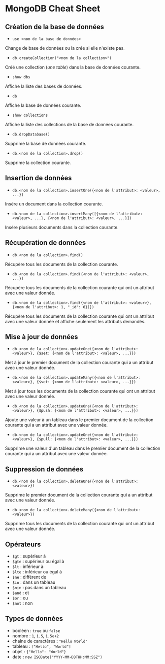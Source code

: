 # MongoDB Cheat Sheet

## Création de la base de données

- `use <nom de la base de données>`

Change de base de données ou la crée si elle n'existe pas.

- `db.createCollection("<nom de la collection>")`

Créé une collection (*une table*) dans la base de données courante.

- `show dbs`

Affiche la liste des bases de données.

- `db`

Affiche la base de données courante.

- `show collections`

Affiche la liste des collections de la base de données courante.

- `db.dropDatabase()`

Supprime la base de données courante.

- `db.<nom de la collection>.drop()`

Supprime la collection courante.

## Insertion de données

- `db.<nom de la collection>.insertOne({<nom de l'attribut>: <valeur>, ...})`

Insère un document dans la collection courante.

- `db.<nom de la collection>.insertMany([{<nom de l'attribut>: <valeur>, ...}, {<nom de l'attribut>: <valeur>, ...}])`

Insère plusieurs documents dans la collection courante.

## Récupération de données

- `db.<nom de la collection>.find()`

Récupère tous les documents de la collection courante.

- `db.<nom de la collection>.find({<nom de l'attribut>: <valeur>, ...})`

Récupère tous les documents de la collection courante qui ont un attribut avec une valeur donnée.

- `db.<nom de la collection>.find({<nom de l'attribut>: <valeur>}, {<nom de l'attribut>: 1, "_id": 0})})`

Récupère tous les documents de la collection courante qui ont un attribut avec une valeur donnée et affiche seulement les attributs demandés.

## Mise à jour de données

- `db.<nom de la collection>.updateOne({<nom de l'attribut>: <valeur>}, {$set: {<nom de l'attribut>: <valeur>, ...}})`

Met à jour le premier document de la collection courante qui a un attribut avec une valeur donnée.

- `db.<nom de la collection>.updateMany({<nom de l'attribut>: <valeur>}, {$set: {<nom de l'attribut>: <valeur>, ...}})`

Met à jour tous les documents de la collection courante qui ont un attribut avec une valeur donnée.

- `db.<nom de la collection>.updateOne({<nom de l'attribut>: <valeur>}, {$push: {<nom de l'attribut>: <valeur>, ...}})`

Ajoute une valeur à un tableau dans le premier document de la collection courante qui a un attribut avec une valeur donnée.

- `db.<nom de la collection>.updateOne({<nom de l'attribut>: <valeur>}, {$pull: {<nom de l'attribut>: <valeur>, ...}})`

Supprime une valeur d'un tableau dans le premier document de la collection courante qui a un attribut avec une valeur donnée.

## Suppression de données

- `db.<nom de la collection>.deleteOne({<nom de l'attribut>: <valeur>})`

Supprime le premier document de la collection courante qui a un attribut avec une valeur donnée.

- `db.<nom de la collection>.deleteMany({<nom de l'attribut>: <valeur>})`

Supprime tous les documents de la collection courante qui ont un attribut avec une valeur donnée.

## Opérateurs

- `$gt` : supérieur à
- `$gte` : supérieur ou égal à
- `$lt` : inférieur à
- `$lte` : inférieur ou égal à
- `$ne` : différent de
- `$in` : dans un tableau
- `$nin` : pas dans un tableau
- `$and` : et
- `$or` : ou
- `$not` : non

## Types de données

- booléen : `true` ou `false`
- nombre : `1`, `1.5`, `1.5e+2`
- chaîne de caractères : `"Hello World"`
- tableau : `["Hello", "World"]`
- objet : `{"Hello": "World"}`
- date : `new ISODate("YYYY-MM-DDTHH:MM:SSZ")`